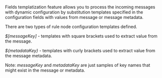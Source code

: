 Fields templatization feature allows you to process the incoming messages with dynamic configuration by substitution templates specified in the configuration fields with values from message or message metadata.

There are two types of rule node configuration templates defined.

*$[messageKey]* - templates with square brackets used to extract value from the message.

*${metadataKey}* - templates with curly brackets used to extract value from the message metadata.

Note: *messageKey* and *metadataKey* are just samples of key names that might exist in the message or metadata.
